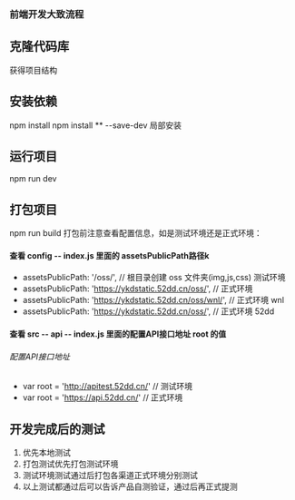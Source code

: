 ### 前端开发大致流程
## 克隆代码库
获得项目结构


## 安装依赖 
npm install 
npm install ** --save-dev  局部安装

## 运行项目
npm run dev 

## 打包项目
npm run build
打包前注意查看配置信息，如是测试环境还是正式环境：
#### 查看 config -- index.js 里面的 assetsPublicPath路径k

* assetsPublicPath: '/oss/',    // 根目录创建 oss 文件夹(img,js,css) 测试环境
* assetsPublicPath: 'https://ykdstatic.52dd.cn/oss/',   // 正式环境
* assetsPublicPath: 'https://ykdstatic.52dd.cn/oss/wnl/',   // 正式环境 wnl
* assetsPublicPath: 'https://ykdstatic.52dd.cn/oss/',   // 正式环境 52dd

#### 查看 src -- api -- index.js 里面的配置API接口地址 root 的值

###### 配置API接口地址
* var root = 'http://apitest.52dd.cn/'   // 测试环境
* var root = 'https://api.52dd.cn/'   // 正式环境

## 开发完成后的测试
1. 优先本地测试
2. 打包测试优先打包测试环境
3. 测试环境测试通过后打包各渠道正式环境分别测试
4. 以上测试都通过后可以告诉产品自测验证，通过后再正式提测


